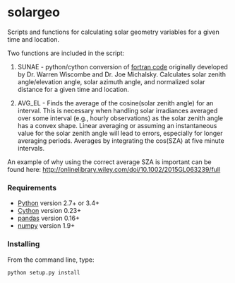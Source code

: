 # solargeo
Scripts and functions for calculating solar geometry variables for a given time and location.

Two functions are included in the script:

1) SUNAE - python/cython conversion of [fortran code](ftp://climate1.gsfc.nasa.gov/wiscombe/Solar_Rad/SunAngles/sunae.f) originally developed by Dr. Warren Wiscombe and Dr. Joe Michalsky. Calculates solar zenith angle/elevation angle, solar azimuth angle, and normalized solar distance for a given time and location.

2) AVG_EL - Finds the average of the cosine(solar zenith angle) for an interval. This is necessary when handling solar irradiances averaged over some interval (e.g., hourly observations) as the solar zenith angle has a convex shape. Linear averaging or assuming an instantaneous value for the solar zenith angle will lead to errors, especially for longer averaging periods. Averages by integrating the cos(SZA) at five minute intervals.

An example of why using the correct average SZA is important can be found here: http://onlinelibrary.wiley.com/doi/10.1002/2015GL063239/full

### Requirements

- [Python](https://www.python.org/) version 2.7+ or 3.4+
- [Cython](http://cython.org/) version 0.23+
- [pandas](http://pandas.pydata.org/pandas-docs/stable/index.html) version 0.16+
- [numpy](http://www.numpy.org/) version 1.9+

### Installing
From the command line, type:

```python setup.py install```
